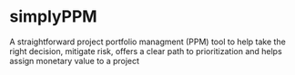 # simplyPPM
A straightforward project portfolio managment (PPM) tool to help take the right decision, mitigate risk, offers a clear path to prioritization and helps assign monetary value to a project

